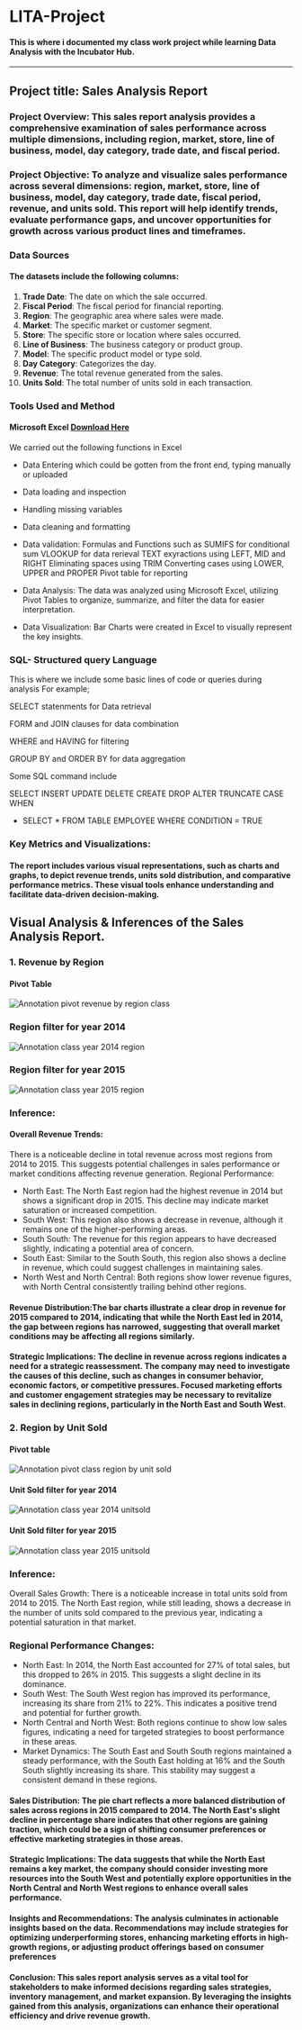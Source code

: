 # LITA-Project
#### This is where i documented my class work project while learning Data Analysis with the Incubator Hub.
---


## Project title: Sales Analysis Report

### Project Overview: This sales report analysis provides a comprehensive examination of sales performance across multiple dimensions, including region, market, store, line of business, model, day category, trade date, and fiscal period.

### Project Objective: To analyze and visualize sales performance across several dimensions: region, market, store, line of business, model, day category, trade date, fiscal period, revenue, and units sold. This report will help identify trends, evaluate performance gaps, and uncover  opportunities for growth across various product lines and timeframes.
 


### Data Sources
#### The datasets include the following columns:
1. **Trade Date**: The date on which the sale occurred.
2. **Fiscal Period**: The fiscal period for financial reporting.
3. **Region**: The geographic area where sales were made.
4. **Market**: The specific market or customer segment.
5. **Store**: The specific store or location where sales occurred.
6. **Line of Business**: The business category or product group.
7. **Model**: The specific product model or type sold.
8. **Day Category**: Categorizes the day.
9. **Revenue**: The total revenue generated from the sales.
10. **Units Sold**: The total number of units sold in each transaction.



### Tools Used and Method 
#### Microsoft Excel [Download Here](https://www.microsoft.com)
We carried out the following functions in Excel

-  Data Entering which could be gotten from the front end, typing manually or uploaded
-  Data loading and inspection
-  Handling missing variables
-  Data cleaning and formatting
-  Data validation: Formulas and Functions such as
SUMIFS for conditional sum
VLOOKUP for data rerieval
TEXT exyractions using LEFT, MID and RIGHT
Eliminating spaces using TRIM
Converting cases using LOWER, UPPER and PROPER
Pivot table for reporting 
-  Data Analysis: The data was analyzed using Microsoft Excel, utilizing Pivot Tables to organize, summarize, and filter the data for easier interpretation.

-  Data Visualization: Bar Charts were created in Excel to visually represent the key insights.

### SQL- Structured query Language
This is where we include some basic lines of code or queries during analysis For example;

SELECT statenments for Data retrieval

FORM and JOIN clauses for data combination

WHERE and HAVING for filtering

GROUP BY and ORDER BY for data aggregation

Some SQL command include

SELECT
INSERT
UPDATE
DELETE
CREATE
DROP
ALTER
TRUNCATE
CASE WHEN
- SELECT * FROM TABLE EMPLOYEE
 WHERE CONDITION = TRUE

### Key Metrics and Visualizations:
#### The report includes various visual representations, such as charts and graphs, to depict revenue trends, units sold distribution, and comparative performance metrics. These visual tools enhance understanding and facilitate data-driven decision-making.


## Visual Analysis & Inferences of the Sales Analysis Report.

### 1. Revenue by Region 
#### Pivot Table

![Annotation pivot revenue by region class](https://github.com/user-attachments/assets/f8701a19-2160-4412-aa0b-24cc4c20ee42)

### Region filter for year 2014

![Annotation class year 2014 region](https://github.com/user-attachments/assets/6d53bc11-67d0-4f63-a58d-b33b68f7603c)

### Region filter for year 2015

![Annotation class year 2015 region](https://github.com/user-attachments/assets/3606d81b-56ca-4368-9216-15c2b7a0ded7)

### Inference:
#### Overall Revenue Trends:

There is a noticeable decline in total revenue across most regions from 2014 to 2015. This suggests potential challenges in sales performance or market conditions affecting revenue generation.
Regional Performance:

-  North East: The North East region had the highest revenue in 2014 but shows a significant drop in 2015. This decline may indicate market saturation or increased competition.
-  South West: This region also shows a decrease in revenue, although it remains one of the higher-performing areas.
-  South South: The revenue for this region appears to have decreased slightly, indicating a potential area of concern.
-  South East: Similar to the South South, this region also shows a decline in revenue, which could suggest challenges in maintaining sales.
-  North West and North Central: Both regions show lower revenue figures, with North Central consistently trailing behind other regions.


#### Revenue Distribution:The bar charts illustrate a clear drop in revenue for 2015 compared to 2014, indicating that while the North East led in 2014, the gap between regions has narrowed, suggesting that overall market conditions may be affecting all regions similarly.

#### Strategic Implications: The decline in revenue across regions indicates a need for a strategic reassessment. The company may need to investigate the causes of this decline, such as changes in consumer behavior, economic factors, or competitive pressures. Focused marketing efforts and customer engagement strategies may be necessary to revitalize sales in declining regions, particularly in the North East and South West.


### 2.  Region by Unit Sold 
#### Pivot table 

![Annotation pivot class region by unit sold](https://github.com/user-attachments/assets/a48c5905-2302-477e-acb2-423073905210)

#### Unit Sold filter for year 2014

![Annotation class year 2014 unitsold](https://github.com/user-attachments/assets/71b73279-f2f8-4d20-bcf4-9d60d77e7185)


#### Unit Sold filter for year 2015

![Annotation class year 2015 unitsold](https://github.com/user-attachments/assets/3f7d3775-c08b-4bbe-962f-b31e5d53406b)

### Inference:
Overall Sales Growth: There is a noticeable increase in total units sold from 2014 to 2015. The North East region, while still leading, shows a decrease in the number of units sold compared to the previous year, indicating a potential saturation in that market.

### Regional Performance Changes: 
-  North East: In 2014, the North East accounted for 27% of total sales, but this dropped to 26% in 2015. This suggests a slight decline in its dominance.
-  South West: The South West region has improved its performance, increasing its share from 21% to 22%. This indicates a positive trend and potential for further growth.
-  North Central and North West: Both regions continue to show low sales figures, indicating a need for targeted strategies to boost performance in these areas.
-  Market Dynamics: The South East and South South regions maintained a steady performance, with the South East holding at 16% and the South South slightly increasing its share. This stability may suggest a consistent demand in these regions.

#### Sales Distribution: The pie chart reflects a more balanced distribution of sales across regions in 2015 compared to 2014. The North East's slight decline in percentage share indicates that other regions are gaining traction, which could be a sign of shifting consumer preferences or effective marketing strategies in those areas.

#### Strategic Implications: The data suggests that while the North East remains a key market, the company should consider investing more resources into the South West and potentially explore opportunities in the North Central and North West regions to enhance overall sales performance.


#### Insights and Recommendations: The analysis culminates in actionable insights based on the data. Recommendations may include strategies for optimizing underperforming stores, enhancing marketing efforts in high-growth regions, or adjusting product offerings based on consumer preferences


#### Conclusion: This sales report analysis serves as a vital tool for stakeholders to make informed decisions regarding sales strategies, inventory management, and market expansion. By leveraging the insights gained from this analysis, organizations can enhance their operational efficiency and drive revenue growth.



